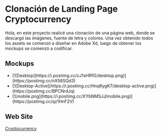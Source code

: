 # Clonación de Landing Page Cryptocurrency 
<p>Hola, en este proyecto realicé una clonación de una página web, donde se descargó las imágenes, fuente de letra y colores. Una vez obtenido todos los assets se comenzó a diseñar en Adobe Xd, luego de obtener los mockups se comenzó a codificar.</p>
<h2>Mockups</h2>
<ul>
<li> [![Desktop](https://i.postimg.cc/cJ1sHRfG/desktop.png)](https://postimg.cc/nX58SQd3) </li>
<li> [![Desktop-Active](https://i.postimg.cc/HnqKygK7/desktop-active.png)](https://postimg.cc/BPCNrdJq) </li>
<li> [![mobile.png](https://i.postimg.cc/XYbNMSJJ/mobile.png)](https://postimg.cc/qz1HnF2V) </li>
</ul>
<h2>Web Site</h2>
<a href="https://jhonatanql.github.io/Landing-Page-Cryptocurrency/">Cryptocurrency</a>
